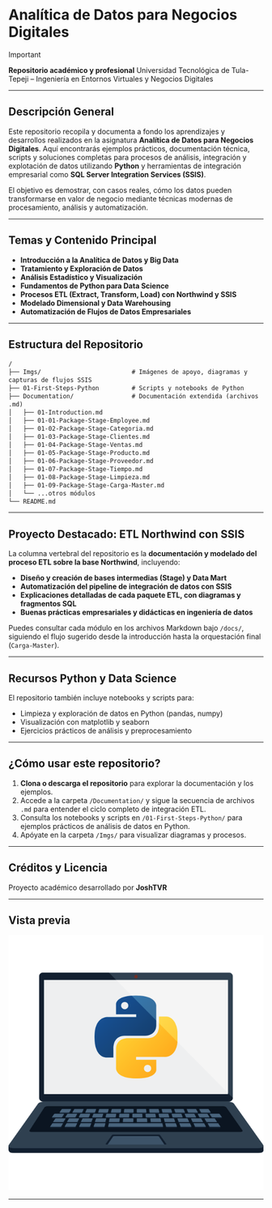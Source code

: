 # Analítica de Datos para Negocios Digitales

> [!IMPORTANT]
>
> **Repositorio académico y profesional**
> Universidad Tecnológica de Tula-Tepeji – Ingeniería en Entornos Virtuales y Negocios Digitales

---

## Descripción General

Este repositorio recopila y documenta a fondo los aprendizajes y desarrollos realizados en la asignatura **Analítica de Datos para Negocios Digitales**. Aquí encontrarás ejemplos prácticos, documentación técnica, scripts y soluciones completas para procesos de análisis, integración y explotación de datos utilizando **Python** y herramientas de integración empresarial como **SQL Server Integration Services (SSIS)**.

El objetivo es demostrar, con casos reales, cómo los datos pueden transformarse en valor de negocio mediante técnicas modernas de procesamiento, análisis y automatización.

---

## Temas y Contenido Principal

- **Introducción a la Analítica de Datos y Big Data**
- **Tratamiento y Exploración de Datos**
- **Análisis Estadístico y Visualización**
- **Fundamentos de Python para Data Science**
- **Procesos ETL (Extract, Transform, Load) con Northwind y SSIS**
- **Modelado Dimensional y Data Warehousing**
- **Automatización de Flujos de Datos Empresariales**

---

## Estructura del Repositorio

```
/
├── Imgs/                         # Imágenes de apoyo, diagramas y capturas de flujos SSIS
├── 01-First-Steps-Python         # Scripts y notebooks de Python
├── Documentation/                # Documentación extendida (archivos .md)
│   ├── 01-Introduction.md
│   ├── 01-01-Package-Stage-Employee.md
│   ├── 01-02-Package-Stage-Categoria.md
│   ├── 01-03-Package-Stage-Clientes.md
│   ├── 01-04-Package-Stage-Ventas.md
│   ├── 01-05-Package-Stage-Producto.md
│   ├── 01-06-Package-Stage-Proveedor.md
│   ├── 01-07-Package-Stage-Tiempo.md
│   ├── 01-08-Package-Stage-Limpieza.md
│   ├── 01-09-Package-Stage-Carga-Master.md
│   └── ...otros módulos
└── README.md
```

---

## Proyecto Destacado: ETL Northwind con SSIS

La columna vertebral del repositorio es la **documentación y modelado del proceso ETL sobre la base Northwind**, incluyendo:

- **Diseño y creación de bases intermedias (Stage) y Data Mart**
- **Automatización del pipeline de integración de datos con SSIS**
- **Explicaciones detalladas de cada paquete ETL, con diagramas y fragmentos SQL**
- **Buenas prácticas empresariales y didácticas en ingeniería de datos**

Puedes consultar cada módulo en los archivos Markdown bajo `/docs/`, siguiendo el flujo sugerido desde la introducción hasta la orquestación final (`Carga-Master`).

---

## Recursos Python y Data Science

El repositorio también incluye notebooks y scripts para:

- Limpieza y exploración de datos en Python (pandas, numpy)
- Visualización con matplotlib y seaborn
- Ejercicios prácticos de análisis y preprocesamiento

---

## ¿Cómo usar este repositorio?

1. **Clona o descarga el repositorio** para explorar la documentación y los ejemplos.
2. Accede a la carpeta `/Documentation/` y sigue la secuencia de archivos `.md` para entender el ciclo completo de integración ETL.
3. Consulta los notebooks y scripts en `/01-First-Steps-Python/` para ejemplos prácticos de análisis de datos en Python.
4. Apóyate en la carpeta `/Imgs/` para visualizar diagramas y procesos.

---

## Créditos y Licencia

Proyecto académico desarrollado por **JoshTVR**

---

## Vista previa

![Analítica de Datos](./Imgs/PythonPc.png)

---
